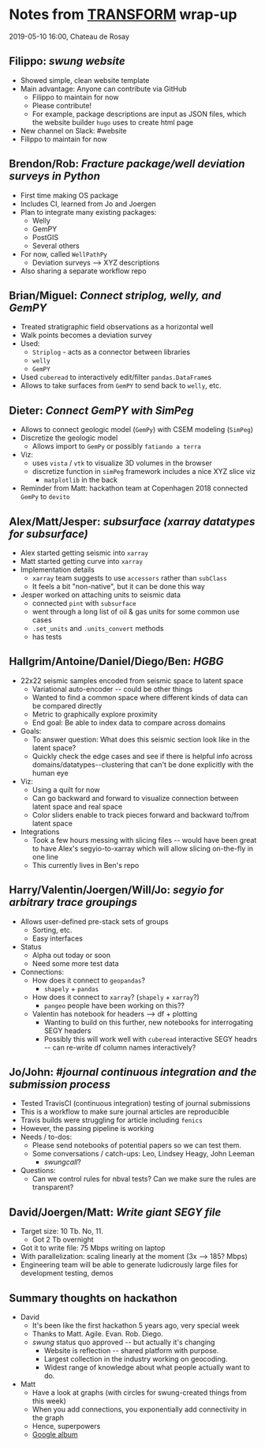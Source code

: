 # Notes from [TRANSFORM](https://agilescientific.com/transform) wrap-up

2019-05-10 16:00, Chateau de Rosay

## Filippo: *swung website*

+ Showed simple, clean website template
+ Main advantage: Anyone can contribute via GitHub
  + Filippo to maintain for now
  + Please contribute!
  + For example, package descriptions are input as JSON files, which the website builder `hugo` uses to create html page
+ New channel on Slack: #website
+ Filippo to maintain for now

## Brendon/Rob: *Fracture package/well deviation surveys in Python*

+ First time making OS package
+ Includes CI, learned from Jo and Joergen
+ Plan to integrate many existing packages:
  + Welly
  + GemPY
  + PostGIS
  + Several others
+ For now, called `WellPathPy`
  + Deviation surveys --> XYZ descriptions
+ Also sharing a separate workflow repo

## Brian/Miguel: *Connect striplog, welly, and GemPY*

+ Treated stratigraphic field observations as a horizontal well
+ Walk points becomes a deviation survey
+ Used:
  + `Striplog` - acts as a connector between libraries
  + `welly`
  + `GemPY`
+ Used `cuberead` to interactively edit/filter `pandas.DataFrame`s
+ Allows to take surfaces from `GemPY` to send back to `welly`, etc.

## Dieter: *Connect GemPY with SimPeg*

+ Allows to connect geologic model (`GemPy`) with CSEM modeling (`SimPeg`)
+ Discretize the geologic model
  + Allows import to `GemPy` or possibly `fatiando a terra`
+ Viz:
  + uses `vista` / `vtk` to visualize 3D volumes in the browser
  + discretize function in `simPeg` framework includes a nice XYZ slice viz
    + `matplotlib` in the back
+ Reminder from Matt: hackathon team at Copenhagen 2018 connected `GemPy` to `devito`

## Alex/Matt/Jesper: *subsurface (xarray datatypes for subsurface)*

+ Alex started getting seismic into `xarray`
+ Matt started getting curve into `xarray`
+ Implementation details
  + `xarray` team suggests to use `accessors` rather than `subClass`
  + It feels a bit "non-native", but it can be done this way
+ Jesper worked on attaching units to seismic data
  + connected `pint` with `subsurface`
  + went through a long list of oil & gas units for some common use cases
  + `.set_units` and `.units_convert` methods
  + has tests

## Hallgrim/Antoine/Daniel/Diego/Ben: *HGBG*

+ 22x22 seismic samples encoded from seismic space to latent space
  + Variational auto-encoder -- could be other things
  + Wanted to find a common space where different kinds of data can be compared directly
  + Metric to graphically explore proximity
  + End goal: Be able to index data to compare across domains
+ Goals:
  + To answer question: What does this seismic section look like in the latent space?
  + Quickly check the edge cases and see if there is helpful info across domains/datatypes--clustering that can't be done explicitly with the human eye
+ Viz:
  + Using a quilt for now
  + Can go backward and forward to visualize connection between latent space and real space
  + Color sliders enable to track pieces forward and backward to/from latent space
+ Integrations
  + Took a few hours messing with slicing files -- would have been great to have Alex's segyio-to-xarray which will allow slicing on-the-fly in one line
  + This currently lives in Ben's repo

## Harry/Valentin/Joergen/Will/Jo: *segyio for arbitrary trace groupings*

+ Allows user-defined pre-stack sets of groups
  + Sorting, etc.
  + Easy interfaces
+ Status
  + Alpha out today or soon
  + Need some more test data
+ Connections:
  + How does it connect to `geopandas`?
    + `shapely` + `pandas`
  + How does it connect to `xarray`? (`shapely` + `xarray`?)
    + `pangeo` people have been working on this??
  + Valentin has notebook for headers --> df + plotting
    + Wanting to build on this further, new notebooks for interrogating SEGY headers
    + Possibly this will work well with `cuberead` interactive SEGY headrs -- can re-write df column names interactively?

## Jo/John: *#journal continuous integration and the submission process*

+ Tested TravisCI (continuous integration) testing of journal submissions
+ This is a workflow to make sure journal articles are reproducible
+ Travis builds were struggling for article including `fenics`
+ However, the passing pipeline is working
+ Needs / to-dos:
  + Please send notebooks of potential papers so we can test them.
  + Some conversations / catch-ups: Leo, Lindsey Heagy, John Leeman
    + *swungcall*?
+ Questions:
  + Can we control rules for nbval tests? Can we make sure the rules are transparent?

## David/Joergen/Matt: *Write giant SEGY file*

+ Target size: 10 Tb. No, 11.
  + Got 2 Tb overnight
+ Got it to write file: 75 Mbps writing on laptop
+ With parallelization: scaling linearly at the moment (3x --> 185? Mbps)
+ Engineering team will be able to generate ludicrously large files for development testing, demos

## Summary thoughts on hackathon

+ David
  + It's been like the first hackathon 5 years ago, very special week
  + Thanks to Matt. Agile. Evan. Rob. Diego.
  + *swung* status quo approved -- but actually it's changing
    + Website is reflection -- shared platform with purpose.
    + Largest collection in the industry working on geocoding.
    + Widest range of knowledge about what people actually want to do.
+ Matt
  + Have a look at graphs (with circles for swung-created things from this week)
  + When you add connections, you exponentially add connectivity in the graph
  + Hence, superpowers
  + [Google album](https://photos.app.goo.gl/edSj5uigCHP1Qcy59)